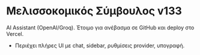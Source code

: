 # Μελισσοκομικός Σύμβουλος v133

AI Assistant (OpenAI/Groq). Έτοιμο για ανέβασμα σε GitHub και deploy στο Vercel.
- Περιέχει πλήρες UI με chat, sidebar, ρυθμίσεις provider, υπογραφή.
